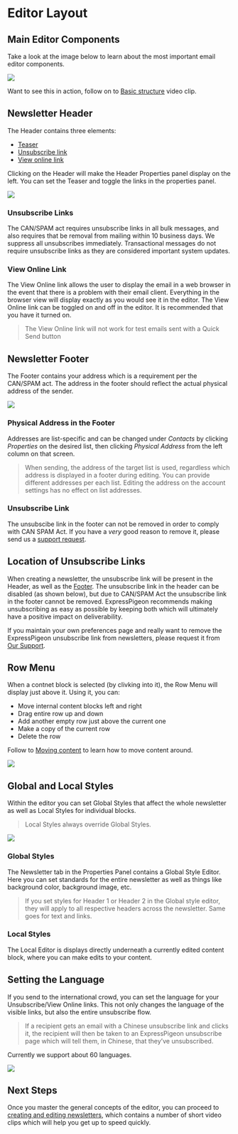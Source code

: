 

# Editor Layout




<ul data-toc data-toc-headings="h2,h3,h4"></ul>


<title > this is a comment!</title>

## Main Editor Components



Take a look at the image below to learn about the most important email editor components.

![](images/Selection_645.png)


Want to see this in action, follow on to [Basic structure](/kb/editor_creating_and_editing_newsletter#basic-structure)
video clip.



## Newsletter Header

The Header contains three elements:

* [Teaser](https://expresspigeon.com/blog/2012/12/14/increase-email-open-rates-with-a-teaser-line)
* [Unsubscribe link](#unsubscribe-links)
* [View online link](#view-online-link)

Clicking on the Header will make the Header Properties panel display on the left. You can set the
Teaser and toggle the links in the properties panel.

![](images/Selection_469.png)

### Unsubscribe Links

The CAN/SPAM act requires unsubscribe links in all bulk messages, and also requires that be
removal from mailing within 10 business days. We suppress all unsubscribes immediately.
Transactional messages do not require unsubscribe links as they are considered important system updates.

### View Online Link

The View Online link allows the user to display the email in a web browser in the event that there is a problem with their email client.
Everything in the browser view will display exactly as you would see it in the editor. The View Online link can be toggled
on and off in the editor. It is recommended that you have it turned on.


> The View Online link will not work for test emails sent with a Quick Send button


## Newsletter Footer


The Footer contains your address which is a requirement per the CAN/SPAM act.
The address in the footer should reflect the actual physical address of the sender.

![](images/Selection_476.png)

### Physical Address in the Footer

Addresses are list-specific and can be changed under _Contacts_ by clicking _Properties_ on the desired list,
then clicking _Physical Address_ from the left column on that screen.

> When sending, the address of the target list is used, regardless which address is displayed in a footer
during editing. You can provide different addresses per each list. Editing the address on the account settings
 has no effect on list addresses.

### Unsubscribe Link

The unsubscibe link in the footer can not be removed  in order to comply with CAN SPAM Act.
If you have a *very* good reason to remove it,
please send us a [support request](https://expresspgieon.com/support).


## Location of Unsubscribe Links

When creating a newsletter, the unsubscribe link will be present in the Header, as well as the [Footer](#footer). The unsubscribe link in the
header can be disabled (as shown below), but due to CAN/SPAM  Act the unsubscribe link in the footer cannot be removed.
ExpressPigeon recommends making unsubscribing as easy as possible by keeping both which will ultimately have a positive impact on deliverability.

If you maintain your own preferences page and really want to remove the ExpressPigeon unsubscribe link from newsletters,
 please request it from [Our Support](https://expresspigoen.com/support).


## Row Menu


When a contnet block is selected (by clivking into it), the Row Menu  will display just above  it. Using it, you can:

* Move internal content blocks left and right
* Drag entire row up and down
* Add another empty row just above the current one
* Make a copy of the current row
* Delete the row

Follow to [Moving content](/kb/editor_creating_and_editing_newsletter#moving-content) to learn how to move content
around.


![](images/Selection_633.png)


## Global and Local Styles

Within the editor you can set Global Styles that affect the whole newsletter as well as Local Styles for individual blocks.

> Local Styles always override Global Styles.

![](images/Selection_475.png)

### Global Styles

The Newsletter tab in the Properties Panel contains a Global Style Editor. Here you can set standards for the entire newsletter
as well as things like background color, background image, etc.

> If you set styles for Header 1 or Header 2 in the Global style editor, they will apply to all respective headers across the newsletter.
Same goes for text and links.

### Local Styles

The Local Editor is displays directly underneath a currently edited content block, where you can make edits to your content.

## Setting the Language

If you send to the international crowd, you can set the language for your Unsubscribe/View Online links.
This not only changes the language of the visible links, but also the entire unsubscribe flow.

> If a recipient gets an email with a Chinese unsubscribe link and clicks it, the recipient will then be taken to an ExpressPigeon
unsubscribe page which will tell them, in Chinese, that they’ve unsubscribed.


Currently we support about 60 languages.

![](images/Selection_472.png)



## Next Steps

Once you master the general concepts of the editor, you can proceed to
[creating and editing newsletters](/kb/editor_creating_and_editing_newsletter), which contains a number of short video
 clips which will help you get up to speed quickly.
